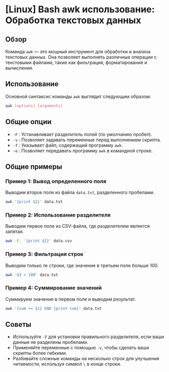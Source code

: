 # [Linux] Bash awk использование: Обработка текстовых данных

## Обзор
Команда `awk` — это мощный инструмент для обработки и анализа текстовых данных. Она позволяет выполнять различные операции с текстовыми файлами, такие как фильтрация, форматирование и вычисления.

## Использование
Основной синтаксис команды `awk` выглядит следующим образом:

```bash
awk [options] [arguments]
```

## Общие опции
- `-F` : Устанавливает разделитель полей (по умолчанию пробел).
- `-v` : Позволяет задавать переменные перед выполнением скрипта.
- `-f` : Указывает файл, содержащий программу `awk`.
- `-e` : Позволяет передавать программу `awk` в командной строке.

## Общие примеры

### Пример 1: Вывод определенного поля
Выводим второе поле из файла `data.txt`, разделенного пробелами.

```bash
awk '{print $2}' data.txt
```

### Пример 2: Использование разделителя
Выводим первое поле из CSV-файла, где разделителем является запятая.

```bash
awk -F, '{print $1}' data.csv
```

### Пример 3: Фильтрация строк
Выводим только те строки, где значение в третьем поле больше 100.

```bash
awk '$3 > 100' data.txt
```

### Пример 4: Суммирование значений
Суммируем значения в первом поле и выводим результат.

```bash
awk '{sum += $1} END {print sum}' data.txt
```

## Советы
- Используйте `-F` для установки правильного разделителя, если ваши данные не разделены пробелами.
- Применяйте переменные с помощью `-v`, чтобы сделать ваши скрипты более гибкими.
- Разбивайте сложные команды на несколько строк для улучшения читаемости, используя символ `\` в конце строки.